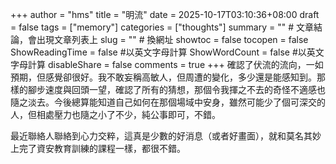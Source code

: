 +++
author = "hms"
title = "明流"
date = 2025-10-17T03:10:36+08:00
draft = false
tags = ["memory"]
categories = ["thoughts"]
summary = ""  # 文章結論，會出現文章列表上
slug = ""      # 換網址
showtoc = false
tocopen = false
ShowReadingTime = false #以英文字母計算
ShowWordCount = false #以英文字母計算
disableShare = false
comments = true
+++
確認了伏流的流向，一如預期，但感覺卻很好。我不敢妄稱高敏人，但周遭的變化，多少還是能感知到。那樣的腳步速度與回頭一望，確認了所有的猜想，那個令我揮之不去的奇怪不適感也隨之淡去。今後總算能知道自己如何在那個場域中安身，雖然可能少了個可深交的人，但相處壓力也隨之小了不少，純公事即可，不錯。

最近聯絡人聯絡到心力交粹，這真是少數的好消息（或者好畫面），就和莫名其妙上完了資安教育訓練的課程一樣，都很不錯。
